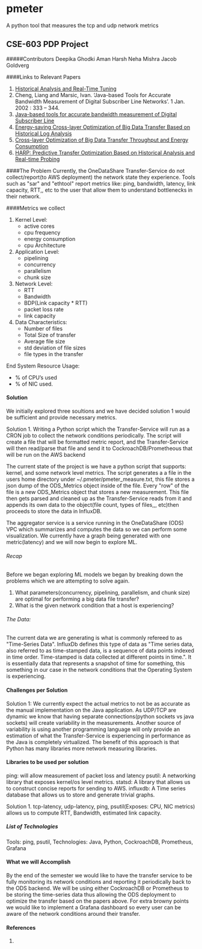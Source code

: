# pmeter
A python tool that measures the tcp and udp network metrics

## CSE-603 PDP Project
#####Contributors
Deepika Ghodki
Aman Harsh
Neha Mishra
Jacob Goldverg

####Links to Relevant Papers
1. [Historical Analysis and Real-Time Tuning](https://cse.buffalo.edu/faculty/tkosar/papers/jrnl_tpds_2018.pdf)
2. Cheng, Liang and Marsic, Ivan. ‘Java-based Tools for Accurate Bandwidth Measurement of Digital Subscriber Line Networks’. 1 Jan. 2002 : 333 – 344.
3. [Java-based tools for accurate bandwidth measurement of Digital Subscriber Line](https://www.researchgate.net/publication/237325992_Java-based_tools_for_accurate_bandwidth_measurement_of_Digital_Subscriber_Line)
4. [Energy-saving Cross-layer Optimization of Big Data Transfer Based on Historical Log Analysis](https://arxiv.org/pdf/2104.01192.pdf)
5. [Cross-layer Optimization of Big Data Transfer Throughput and Energy Consumption](https://par.nsf.gov/servlets/purl/10113313)
6. [HARP: Predictive Transfer Optimization Based on Historical Analysis and Real-time Probing](https://cse.buffalo.edu/faculty/tkosar/papers/sc_2016.pdf)

####The Problem
Currently, the OneDataShare Transfer-Service do not collect/report(to AWS deployment) the network state they experience. Tools such as "sar" and "ethtool" report metrics like: ping, bandwidth, latency, link capacity, RTT,, etc to the user that allow them to understand bottlenecks in their network.

####Metrics we collect
1. Kernel Level: 
   * active cores
   * cpu frequency
   * energy consumption
   * cpu Architecture 
2. Application Level: 
   * pipelining
   * concurrency
   * parallelism
   * chunk size
3. Network Level:
   * RTT
   * Bandwidth 
   * BDP(Link capacity * RTT)
   * packet loss rate
   * link capacity
4. Data Characteristics: 
   * Number of files
   * Total Size of transfer
   * Average file size
   * std deviation of file sizes
   * file types in the transfer
    
End System Resource Usage: 
   * % of CPU’s used 
   * % of NIC used.

#### Solution
We initially explored three soultions and we have decided solution 1 would be sufficient and provide necessary metrics.

Solution 1. Writing a Python script which the Transfer-Service will run as a CRON job to collect the network conditions periodically. The script will create a file that will be formatted metric report, and the Transfer-Service will then read/parse that file and send it to CockroachDB/Prometheous that will be run on the AWS backend

The current state of the project is we have a python script that supports: kernel, and some network level metrics. The script generates a a file in the users home directory under ~/.pmeter/pmeter_measure.txt, this file stores a json dump of the ODS_Metrics object inside of the file. 
Every "row" of the file is a new ODS_Metrics object that stores a new measurement. This file then gets parsed and cleaned up as the Transfer-Service reads from it and appends its own data to the object(file count, types of files,,, etc)then proceeds to store the data in InfluxDB. 

The aggregator service is a service running in the OneDataShare (ODS) VPC which summarizes and computes the data so we can perform some visualization. We currently have a graph being generated with one metric(latency) and we will now begin to explore ML.

###### Recap
Before we began exploring ML models we began by breaking down the problems which we are attempting to solve again. 
1. What parameters(concurrency, pipelining, parallelism, and chunk size) are optimal for performing a big data file transfer?
2. What is the given network condition that a host is experiencing?

###### The Data:
The current data we are generating is what is commonly refereed to as "Time-Series Data". InfluxDb defines this type of data as "Time series data, also referred to as time-stamped data, is a sequence of data points indexed in time order. Time-stamped is data collected at different points in time.". It is essentially data that represents a snapshot of time for something, this something in our case in the network conditions that the Operating System is experiencing. 

#### Challenges per Solution

Solution 1: We currently expect the actual metrics to not be as accurate as the manual implementation on the Java application. As UDP/TCP are dynamic we know that having separate connections(python sockets vs java sockets) will create variability in the measurements. Another source of variability is using another programming language will only provide an estimation of what the Transfer-Service is experiencing in performance as the Java is completely virtualized. 
The benefit of this approach is that Python has many libraries more network measuring libraries.  

#### Libraries to be used per solution
ping: will allow measurement of packet loss and latency
psutil: A networking library that exposes kernel/os level metrics.
statsd: A library that allows us to construct concise reports for sending to AWS.
influxdb: A Time series database that allows us to store and generate trivial graphs.

Solution 1. tcp-latency, udp-latency, ping, psutil(Exposes: CPU, NIC metrics) allows us to compute RTT, Bandwidth, estimated link capacity.

##### List of Technologies
Tools: ping, psutil,
Technologies: Java, Python, CockroachDB, Prometheus, Grafana

#### What we will Accomplish
By the end of the semester we would like to have the transfer service to be fully monitoring its network conditions and reporting it periodically back to the ODS backend.
We will be using either CockroachDB or Prometheus to be storing the time-series data thus allowing the ODS deployment to optimize the transfer based on the papers above.
For extra browny points we would like to implement a Grafana dashboard so every user can be aware of the network conditions around their transfer.


#### References
1. 
